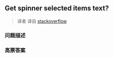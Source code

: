 ## Get spinner selected items text?

> 译者 译自 [stackoverflow](http://stackoverflow.com/questions/5787809/get-spinner-selected-items-text) 

### 问题描述 

### 高票答案 


